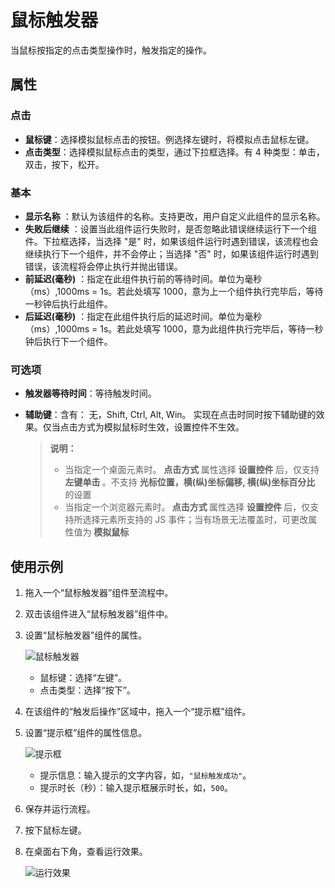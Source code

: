 # 鼠标触发器

当鼠标按指定的点击类型操作时，触发指定的操作。

## 属性

### 点击

- **鼠标键**：选择模拟鼠标点击的按钮。例选择左键时，将模拟点击鼠标左键。
- **点击类型**：选择模拟鼠标点击的类型，通过下拉框选择。有 4 种类型：单击，双击，按下，松开。

### 基本

- **显示名称** ：默认为该组件的名称。支持更改，用户自定义此组件的显示名称。
- **失败后继续** ：设置当此组件运行失败时，是否忽略此错误继续运行下一个组件。下拉框选择，当选择 "是" 时，如果该组件运行时遇到错误，该流程也会继续执行下一个组件，并不会停止；当选择 "否" 时，如果该组件运行时遇到错误，该流程将会停止执行并抛出错误。
- **前延迟(毫秒)** ：指定在此组件执行前的等待时间。单位为毫秒（ms）,1000ms = 1s。若此处填写 1000，意为上一个组件执行完毕后，等待一秒钟后执行此组件。
- **后延迟(毫秒)** ：指定在此组件执行后的延迟时间。单位为毫秒（ms）,1000ms = 1s。若此处填写 1000，意为此组件执行完毕后，等待一秒钟后执行下一个组件。

### 可选项

- **触发器等待时间**：等待触发时间。
- **辅助键**：含有： 无，Shift, Ctrl, Alt, Win。 实现在点击时同时按下辅助键的效果。仅当点击方式为模拟鼠标时生效，设置控件不生效。

    > **说明：**
    >
    >- 当指定一个桌面元素时。 <b> 点击方式 </b> 属性选择 <b> 设置控件 </b> 后，仅支持 <b> 左键单击 </b>。不支持 <b> 光标位置，横(纵)坐标偏移, 横(纵)坐标百分比 </b> 的设置
    > - 当指定一个浏览器元素时。<b> 点击方式 </b> 属性选择 <b> 设置控件 </b> 后，仅支持所选择元素所支持的 JS 事件；当有场景无法覆盖时，可更改属性值为 <b> 模拟鼠标 </b>

## 使用示例

1. 拖入一个“鼠标触发器”组件至流程中。
2. 双击该组件进入“鼠标触发器”组件中。
3. 设置“鼠标触发器”组件的属性。

    ![鼠标触发器](https://docimages.blob.core.chinacloudapi.cn/images/Activities/mousetrigger20210508.png)

    - 鼠标键：选择“左键”。
    - 点击类型：选择“按下”。

4. 在该组件的“触发后操作”区域中，拖入一个“提示框”组件。
5. 设置“提示框”组件的属性信息。

    ![提示框](https://docimages.blob.core.chinacloudapi.cn/images/Activities/mouseinfo20210508.png)

    - 提示信息：输入提示的文字内容，如，`"鼠标触发成功"`。
    - 提示时长（秒）：输入提示框展示时长，如，`500`。

6. 保存并运行流程。
7. 按下鼠标左键。
8. 在桌面右下角，查看运行效果。

   ![运行效果](https://docimages.blob.core.chinacloudapi.cn/images/Activities/mouseinforesult20210508.png)
